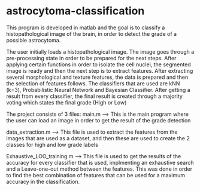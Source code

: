 # astrocytoma-classification

This program is developed in matlab and the goal is to classify a histopathological image of the brain, in order to detect the grade of a possible astrocytoma.

The user initially loads a histopathological image. 
The image goes through a pre-processing state in order to be prepared for the next steps. 
After applying certain functions in order to isolate the cell nuclei, the segmented image is ready and then the next step is to extract features. 
After extracting several morphological and texture features, the data is prepared and then the selection of features follows. 
The classifiers that are used are kNN (k=3), Probabilistic Neural Network and Bayesian Classifier. 
After getting a result from every classifier, the final result is created through a majority voting which states the final grade (High or Low)  


The project consists of 3 files:
main.m --> This is the main program where the user can load an image in order to get the result of the grade detection

data_extraction.m --> This file is used to extract the features from the images that are used as a dataset, and then these are used to create the 2 classes for high and low grade labels

Exhaustive_LOO_training.m --> This file is used to get the results of the accuracy for every classifier that is used, implmenting an exhaustive search and a Leave-one-out method between the features. This was done in order to find the best combination of features that can be used for a maximum accuracy in the classification.
